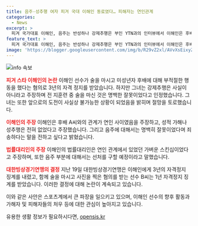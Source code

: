 ```yaml
---
title: 음주·성추행 여자 피겨 국대 이해인 동료였다… 피해자는 연인관계
categories:
  - News
excerpt: >
  피겨 국가대표 이해인, 음주는 반성하나 강제추행은 부인 YTN과의 인터뷰에서 이해인은 후배 A씨와의 연인 관계를 고백하며 강제추행을 부인했다. 자격정지로 밀라노 동계올림픽 출전이 무산되자 절망적이라고 토로했으며, 법률대리인은 가벼운 스킨십이라 주장하며 선처를 구할 예정이라고 전했다. 최근 스포츠공정위에서 3년 자격정지를 받은 이해인과 함께 술을 마신 후 사진을 찍은 혐의로 1년 자격정지를 받은 선수 B씨에 대한 사안도 알려졌다. (150자)
feature_text: >
  피겨 국가대표 이해인, 음주는 반성하나 강제추행은 부인 YTN과의 인터뷰에서 이해인은 후배 A씨와의 연인 관계를 고백하며 강제추행을 부인했다. 자격정지로 밀라노 동계올림픽 출전이 무산되자 절망적이라고 토로했으며, 법률대리인은 가벼운 스킨십이라 주장하며 선처를 구할 예정이라고 전했다. 최근 스포츠공정위에서 3년 자격정지를 받은 이해인과 함께 술을 마신 후 사진을 찍은 혐의로 1년 자격정지를 받은 선수 B씨에 대한 사안도 알려졌다. (150자)
image: 'https://blogger.googleusercontent.com/img/b/R29vZ2xl/AVvXsEixyZcFfHzMRdzZMjFBmAUKJYCLCGyLL1o632UiGVXcaFdKo_bkvkuCioo0uUKlGfBVcT3P84aROyZIXSBEx3Aw5nCQ3pTgDom1WDC4m8eifvWiAmWEEVb4x6G_l8C0QH225ldMjyaFvpxGEBGNO37VmDTDMHGhJPq73UglMfDca1-0aw/s1600/blogspot.png'
---
```


<p><img src="https://blogger.googleusercontent.com/img/b/R29vZ2xl/AVvXsEixyZcFfHzMRdzZMjFBmAUKJYCLCGyLL1o632UiGVXcaFdKo_bkvkuCioo0uUKlGfBVcT3P84aROyZIXSBEx3Aw5nCQ3pTgDom1WDC4m8eifvWiAmWEEVb4x6G_l8C0QH225ldMjyaFvpxGEBGNO37VmDTDMHGhJPq73UglMfDca1-0aw/s1600/blogspot.png" alt="info 속보" /></p>

<p><b><span style="color: #ee2323;">피겨 스타 이해인의 논란</span></b>
이해인 선수가 술을 마시고 미성년자 후배에 대해 부적절한 행동을 했다는 혐의로 3년의 자격 정지를 받았습니다. 하지만 그녀는 강제추행은 사실이 아니라고 주장하며 전 지훈련 중 술을 마신 것은 명백한 잘못이었다고 인정했습니다. 그녀는 또한 앞으로의 도전이 사실상 불가능한 상황이 되었음을 밝히며 절망을 토로했습니다.</p>

<p><b><span style="color: #ee2323;">이해인의 주장</span></b>
이해인은 후배 A씨와의 관계가 연인 사이였음을 주장하고, 성적 가해나 성추행은 전혀 없었다고 주장했습니다. 그리고 음주에 대해서는 명백히 잘못이었다며 죄송하다는 말을 전하고 싶다고 밝혔습니다.</p>

<p><b><span style="color: #ee2323;">법률대리인의 주장</span></b>
이해인의 법률대리인은 연인 관계에서 있었던 가벼운 스킨십이었다고 주장하며, 또한 음주 부분에 대해서는 선처를 구할 예정이라고 말했습니다.</p>

<p><b><span style="color: #ee2323;">대한빙상경기연맹의 결정</span></b>
지난 19일 대한빙상경기연맹은 이해인에게 3년의 자격정지 징계를 내렸고, 함께 술을 마시고 사진을 찍은 혐의를 받는 선수 B씨는 1년 자격정지 징계를 받았습니다. 이러한 결정에 대해 논란이 계속되고 있습니다.</p>

<p>이와 같은 사안은 스포츠계에서 큰 파장을 일으키고 있으며, 이해인 선수의 향후 활동과 가해자 및 피해자들의 처우 등에 대한 관심이 높아지고 있습니다.</p>
유용한 생활 정보가 필요하시다면, <a href="https://opensis.kr" rel="dofollow">opensis.kr</a>


